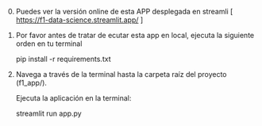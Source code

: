 00. Puedes ver la versión online de esta APP desplegada en streamli [ https://f1-data-science.streamlit.app/ ]

01. Por favor antes de tratar de ecutar esta app en local, ejecuta la siguiente orden en tu terminal

    pip install -r requirements.txt

02. Navega a través de la terminal hasta la carpeta raíz del proyecto (f1_app/).

    Ejecuta la aplicación en la terminal:

    streamlit run app.py
